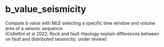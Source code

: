 # b_value_seismicity
Compute b value with MLE selecting a specific time window and volume area of a seismic sequence.\
(Collettini et al 2022; Rock and fault rheology explain differences between on fault and distributed seismicity; under review)







